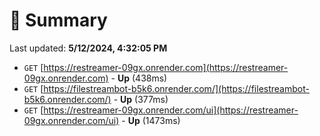 # 📖 Summary
Last updated: **5/12/2024, 4:32:05 PM**

- `GET` [https://restreamer-09gx.onrender.com](https://restreamer-09gx.onrender.com) - **Up** (438ms)
- `GET` [https://filestreambot-b5k6.onrender.com/](https://filestreambot-b5k6.onrender.com/) - **Up** (377ms)
- `GET` [https://restreamer-09gx.onrender.com/ui](https://restreamer-09gx.onrender.com/ui) - **Up** (1473ms)
